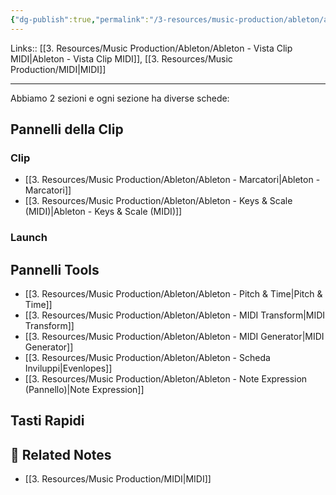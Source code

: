 ```yaml
---
{"dg-publish":true,"permalink":"/3-resources/music-production/ableton/ableton-i-pannelli-della-vista-clip-midi/","tags":["note"]}
---
```


Links::  [[3. Resources/Music Production/Ableton/Ableton - Vista Clip MIDI\|Ableton - Vista Clip MIDI]], [[3. Resources/Music Production/MIDI\|MIDI]]

---
Abbiamo 2 sezioni e ogni sezione ha diverse schede:

## Pannelli della Clip
### Clip

- [[3. Resources/Music Production/Ableton/Ableton - Marcatori\|Ableton - Marcatori]]
- [[3. Resources/Music Production/Ableton/Ableton - Keys & Scale (MIDI)\|Ableton - Keys & Scale (MIDI)]]

### Launch


## Pannelli Tools

- [[3. Resources/Music Production/Ableton/Ableton - Pitch & Time\|Pitch & Time]]
- [[3. Resources/Music Production/Ableton/Ableton - MIDI Transform\|MIDI Transform]]
- [[3. Resources/Music Production/Ableton/Ableton - MIDI Generator\|MIDI Generator]]
- [[3. Resources/Music Production/Ableton/Ableton - Scheda Inviluppi\|Evenlopes]]
- [[3. Resources/Music Production/Ableton/Ableton - Note Expression (Pannello)\|Note Expression]]



## Tasti Rapidi



## 🔗 Related Notes

- [[3. Resources/Music Production/MIDI\|MIDI]]